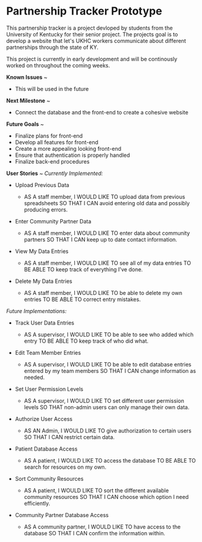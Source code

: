 ﻿# Partnership Tracker Prototype

This partnership tracker is a project devloped by students from the University of Kentucky for their senior project. The projects goal is to develop a website that let's UKHC workers communicate about different partnerships through the state of KY. 

This project is currently in early development and will be continously worked on throughout the coming weeks.

**Known Issues** ~
  - This will be used in the future 

**Next Milestone** ~
  - Connect the database and the front-end to create a cohesive website

**Future Goals** ~
  - Finalize plans for front-end
  - Develop all features for front-end
  - Create a more appealing looking front-end
  - Ensure that authentication is properly handled
  - Finalize back-end procedures


**User Stories** ~
_Currently Implemented:_

- Upload Previous Data
  - AS A staff member,
I WOULD LIKE TO upload data from previous spreadsheets
SO THAT I CAN avoid entering old data and possibly producing errors.

- Enter Community Partner Data
  - AS A staff member,
I WOULD LIKE TO enter data about community partners
SO THAT I CAN keep up to date contact information.

- View My Data Entries
  - AS A staff member,
I WOULD LIKE TO see all of my data entries
TO BE ABLE TO keep track of everything I've done.

- Delete My Data Entries
  - AS A staff member,
I WOULD LIKE TO be able to delete my own entries
TO BE ABLE TO correct entry mistakes.

_Future Implementations:_

- Track User Data Entries
  - AS A supervisor,
I WOULD LIKE TO be able to see who added which entry
TO BE ABLE TO keep track of who did what.

- Edit Team Member Entries
  - AS A supervisor,
I WOULD LIKE TO be able to edit database entries entered by my team members
SO THAT I CAN change information as needed.

- Set User Permission Levels
  - AS A supervisor,
I WOULD LIKE TO set different user permission levels
SO THAT non-admin users can only manage their own data.

- Authorize User Access
  - AS AN Admin,
I WOULD LIKE TO give authorization to certain users
SO THAT I CAN restrict certain data.

- Patient Database Access
  - AS A patient,
I WOULD LIKE TO access the database
TO BE ABLE TO search for resources on my own.

- Sort Community Resources
  - AS A patient,
I WOULD LIKE TO sort the different available community resources
SO THAT I CAN choose which option I need efficiently.

- Community Partner Database Access
  - AS A community partner,
I WOULD LIKE TO have access to the database
SO THAT I CAN confirm the information within.
